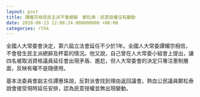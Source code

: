```yaml
---
layout: post
title: 譚耀宗相信民主派不會總辭　鄭松泰：民意授權沒有變動
date: 2020-08-13 12:08:24.000000000 +08:00
categories: rthk
---
```


全國人大常委會決定，第六屆立法會延任不少於1年。全國人大常委譚耀宗相信，不會發生民主派總辭及杯葛的情況。他又說，自己曾在人大常委小組會上提出，讓四名被取消資格議員延任會出現矛盾、尷尬，但人大常委會的決定只專注憲制層面，反映有權不是隨便用。

基本法委員會副主任譚惠珠說，反對派會找到理由返回議會。熱血公民議員鄭松泰說會接受現時延任安排，認為民意授權並無出現變動。
